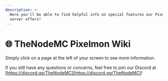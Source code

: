 ```yaml
---
description: >-
  Here you'll be able to find helpful info on special features our Pixelmon
  server offers!
---
```


# 🌐 TheNodeMC Pixelmon Wiki

Simply click on a page at the left of your screen to see more information.

If you still have any questions or concerns, feel free to join our Discord at [https://discord.gg/TheNodeMC](https://discord.gg/TheNodeMC)!
